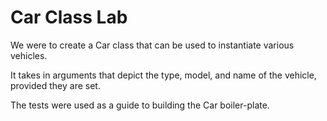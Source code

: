 # Car Class Lab

We were to create a Car class that can be used to instantiate various vehicles.

It takes in arguments that depict the type, model, and name of the vehicle, provided they are set.

The tests were used as a guide to building the Car boiler-plate.